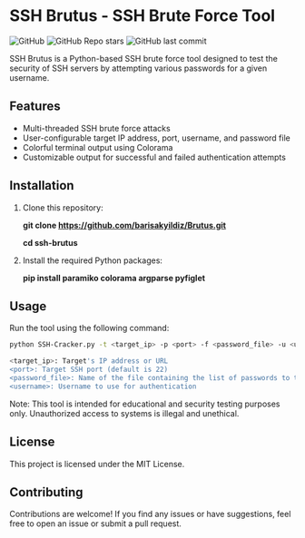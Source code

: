 # SSH Brutus - SSH Brute Force Tool

![GitHub](https://img.shields.io/github/license/barisakyildiz/Brutus)
![GitHub Repo stars](https://img.shields.io/github/stars/barisakyildiz/Brutus?style=social)
![GitHub last commit](https://img.shields.io/github/barisakyildiz/Brutus/Brutus)

SSH Brutus is a Python-based SSH brute force tool designed to test the security of SSH servers by attempting various passwords for a given username.

## Features

- Multi-threaded SSH brute force attacks
- User-configurable target IP address, port, username, and password file
- Colorful terminal output using Colorama
- Customizable output for successful and failed authentication attempts

## Installation

1. Clone this repository:
   
   **git clone https://github.com/barisakyildiz/Brutus.git**

   **cd ssh-brutus**
   
3. Install the required Python packages:
   
   **pip install paramiko colorama argparse pyfiglet**
   
## Usage

Run the tool using the following command:

``` bash
python SSH-Cracker.py -t <target_ip> -p <port> -f <password_file> -u <username>

<target_ip>: Target's IP address or URL
<port>: Target SSH port (default is 22)
<password_file>: Name of the file containing the list of passwords to try
<username>: Username to use for authentication
```

Note: This tool is intended for educational and security testing purposes only. Unauthorized access to systems is illegal and unethical.

## License
This project is licensed under the MIT License.

## Contributing
Contributions are welcome! If you find any issues or have suggestions, feel free to open an issue or submit a pull request.
